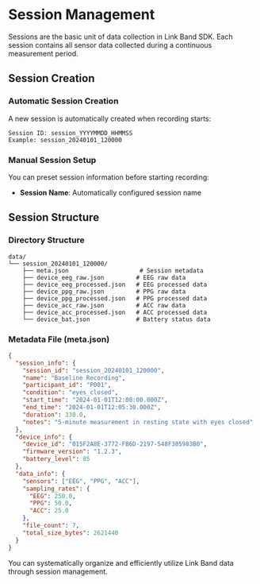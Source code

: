 # Session Management

Sessions are the basic unit of data collection in Link Band SDK. Each session contains all sensor data collected during a continuous measurement period.

## Session Creation

### Automatic Session Creation
A new session is automatically created when recording starts:

```
Session ID: session_YYYYMMDD_HHMMSS
Example: session_20240101_120000
```

### Manual Session Setup
You can preset session information before starting recording:

- **Session Name**: Automatically configured session name

## Session Structure

### Directory Structure
```
data/
└── session_20240101_120000/
    ├── meta.json                    # Session metadata
    ├── device_eeg_raw.json         # EEG raw data
    ├── device_eeg_processed.json   # EEG processed data
    ├── device_ppg_raw.json         # PPG raw data
    ├── device_ppg_processed.json   # PPG processed data
    ├── device_acc_raw.json         # ACC raw data
    ├── device_acc_processed.json   # ACC processed data
    └── device_bat.json             # Battery status data
```

### Metadata File (meta.json)
```json
{
  "session_info": {
    "session_id": "session_20240101_120000",
    "name": "Baseline Recording",
    "participant_id": "P001",
    "condition": "eyes_closed",
    "start_time": "2024-01-01T12:00:00.000Z",
    "end_time": "2024-01-01T12:05:30.000Z",
    "duration": 330.0,
    "notes": "5-minute measurement in resting state with eyes closed"
  },
  "device_info": {
    "device_id": "015F2A8E-3772-FB6D-2197-548F305983B0",
    "firmware_version": "1.2.3",
    "battery_level": 85
  },
  "data_info": {
    "sensors": ["EEG", "PPG", "ACC"],
    "sampling_rates": {
      "EEG": 250.0,
      "PPG": 50.0,
      "ACC": 25.0
    },
    "file_count": 7,
    "total_size_bytes": 2621440
  }
}
```

You can systematically organize and efficiently utilize Link Band data through session management. 